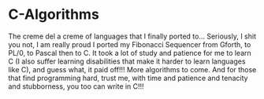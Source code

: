 # C-Algorithms
The creme del a creme of languages that I finally ported to...
Seriously, I shit you not, I am really proud I ported my Fibonacci Sequencer from Gforth, to PL/0, to Pascal then to C.  It took a lot of study and patience for me to learn C (I also suffer learning disabilities that make it harder to learn languages like C), and guess what, it paid off!!!  More algorithms to come.  And for those that find programming hard, trust me, with time and patience and tenacity and stubborness, you too can write in C!!!
